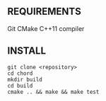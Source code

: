 ## REQUIREMENTS

Git
CMake
C++11 compiler

## INSTALL
```
git clone <repository>
cd chord
mkdir build
cd build
cmake .. && make && make test
```
